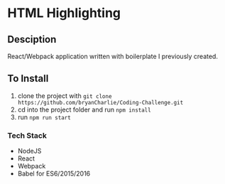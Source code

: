 # HTML Highlighting

##  Desciption

React/Webpack application written with boilerplate I previously created.

## To Install

1) clone the project with `git clone https://github.com/bryanCharlie/Coding-Challenge.git`
2) cd into the project folder and run `npm install`
3) run `npm run start`

### Tech Stack

* NodeJS
* React
* Webpack
* Babel for ES6/2015/2016
